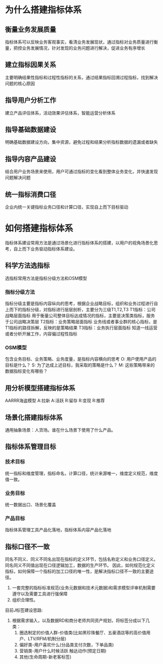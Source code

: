 # 为什么搭建指标体系
## 衡量业务发展质量
指标体系可以反映业务客观事实，看清业务发展现状，通过指标对业务质量进行衡量，把控业务发展情况，针对发现的业务问题进行解决，促进业务有序增长
## 建立指标因果关系
主要明确结果性指标和过程性指标的关系，通过结果指标回溯过程指标，找到解决问题的核心原因
## 指导用户分析工作
建立产品评估体系，活动效果评估体系，智能运营分析体系
## 指导基础数据建设
明确基础数据建设方向，集中资源，避免过程和结果分析指标数据的遗漏或者缺失
## 指导内容产品建设
结合用户业务场景来使用，用户可通过指标的变化看到整体业务变化，并快速发现问题解决问题
## 统一指标消费口径
企业内统一关键指标业务口径和计算口径，实现自上而下目标驱动

# 如何搭建指标体系
指标体系建设常用方法是通过场景化进行指标体系的搭建，以用户的视角场景化思考，自上而下业务驱动指标体系建设。
## 科学方法选指标
选指标常用方法是指标分级方法和OSM模型
### 指标分级方法
指标分级主要是指标内容纵向的思考，根据企业战略目标，组织和业务过程进行自上而下的指标分级，对指标进行层层剖析，主要分为三级T1,T2,T3
T1指标：公司战略层面指标
用于衡量公司整体目标达成情况的指标，主要是决策类指标，服务于公司战略决策层
T2指标：业务策略层面指标
业务线或者事业群的核心指标，是T1指标的路径拆解，反映的是策略结果
T3指标：业务执行层面指标
知道一线运营或者分析开展工作，内容偏过程性指标

### OSM模型 
包含业务目标、业务策略、业务度量，是指标内容横向的思考
O: 用户使用产品的目标是什么？
S: 为了达成上述目标，我采取的策略是什么？
M: 这些策略带来的数据指标变化有哪些？



## 用分析模型搭建指标体系
AARRR海盗模型
A:拉新
A:活跃
R:留存
R:变现
R:推荐

## 场景化搭建指标体系
通用抽象场景：人货场。谁在什么场景下使用了什么产品。

## 指标体系管理目标
### 技术目标
统一指标和维度管理，指标命名，计算口径，统计来源唯一，维度定义规范，维度值一致。
### 业务目标
统一数据出口、场景化覆盖
### 产品目标
指标体系管理工具产品化落地，指标体系内容产品化落地




## 指标口径不一致
同名不同义、同义不同名出现在指标的定义环节，包括名称定义和业务口径定义。
同名同义不同值出现在口径逻辑加工，数据的生产环节。
因此，如何规范化定义指标，如何保障一个指标的加工口径的唯一性，是解决指标口径不一致的主要途径。

1. 一套完整的指标标准规范(业务元数据和技术元数据)和需求模型评审机制需要遵守以及需要工具进行强保障
2. 组织合理性。



目前J标签建设思路:
1. 根据需求输入，以及数据RD和商分老师共同资产规划，将标签分成以下几类：
   1. 圈选制定的价值人群-价值类(比如黑珍珠餐厅、五豪酒店等的高价值用户、LTV/RFM/机制分层)
   2. 偏好类-用户喜欢什么(分品类支付次数，下单品类)
   3. 营销类-用户什么时候活跃  触达动作(预定日期)
   4. 其他(生命周期-新老客标签)